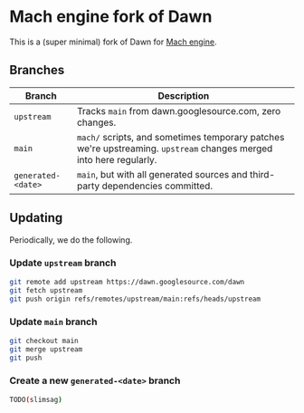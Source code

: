 # Mach engine fork of Dawn

This is a (super minimal) fork of Dawn for [Mach engine](https://github.com/hexops/mach).

## Branches

| Branch     | Description                                                                                                        |
|------------|--------------------------------------------------------------------------------------------------------------------|
| `upstream` | Tracks `main` from dawn.googlesource.com, zero changes.                                                            |
| `main`     | `mach/` scripts, and sometimes temporary patches we're upstreaming. `upstream` changes merged into here regularly. |
| `generated-<date>` | `main`, but with all generated sources and third-party dependencies committed.                             |

## Updating

Periodically, we do the following.

### Update `upstream` branch

```sh
git remote add upstream https://dawn.googlesource.com/dawn
git fetch upstream
git push origin refs/remotes/upstream/main:refs/heads/upstream
```

### Update `main` branch

```sh
git checkout main
git merge upstream
git push
```

### Create a new `generated-<date>` branch

```sh
TODO(slimsag)
```
